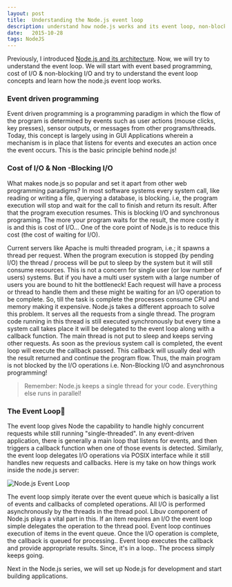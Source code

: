 ```yaml
---
layout: post
title:  Understanding the Node.js event loop
description: understand how node.js works and its event loop, non-blocking I/O and asynchronous operations
date:   2015-10-28
tags: NodeJS
---
```


Previously, I introduced [Node.js and its architecture](http://abdelraoof.com/blog/2015/10/19/introduction-to-nodejs/). Now, we will try to understand the event loop. We will start with event based programming, cost of I/O & non-blocking I/O and try to understand the event loop concepts and learn how the node.js event loop works.

### Event driven programming

Event driven programming is a programming paradigm in which the flow of the program is determined by events such as user actions (mouse clicks, key presses), sensor outputs, or messages from other programs/threads. Today, this concept is largely using in GUI Applications wherein a mechanism is in place that listens for events and executes an action once the event occurs. This is the basic principle behind node.js!

### Cost of I/O & Non -Blocking I/O

What makes node.js so popular and set it apart from other web programming paradigms? In most software systems every system call, like reading or writing a file, querying a database, is blocking. i.e, the program execution will stop and wait for the call to finish and return its result. After that the program execution resumes. This is blocking I/O and synchronous programing. The more your program waits for the result, the more costly it is and this is cost of I/O... One of the core point of Node.js is to reduce this cost (the cost of waiting for I/O).

Current servers like Apache is multi threaded program, i.e.; it spawns a thread per request. When the program execution is stopped (by pending I/O) the thread / process will be put to sleep by the system but it will still consume resources. This is not a concern for single user (or low number of users) systems. But if you have a multi user system with a large number of users you are bound to hit the bottleneck! Each request will have a process or thread to handle them and these might be waiting for an I/O operation to be complete. So, till the task is complete the processes consume CPU and memory making it expensive. Node.js takes a different approach to solve this problem. It serves all the requests from a single thread. The program code running in this thread is still executed synchronously but every time a system call takes place it will be delegated to the event loop along with a callback function. The main thread is not put to sleep and keeps serving other requests. As soon as the previous system call is completed, the event loop will execute the callback passed. This callback will usually deal with the result returned and continue the program flow. Thus, the main program is not blocked by the I/O operations i.e. Non-Blocking I/O and asynchronous programming!

<blockquote>
  Remember: Node.js keeps a single thread for your code. Everything else runs in parallel!
</blockquote>

### The Event Loop

The event loop gives Node the capability to handle highly concurrent requests while still running "single-threaded". In any event-driven application, there is generally a main loop that listens for events, and then triggers a callback function when one of those events is detected. Similarly, the event loop delegates I/O operations via POSIX interface while it still handles new requests and callbacks. Here is my take on how things work inside the node.js server:

<img class="img-responsive image-center thumbnail" src="{{site.url}}/img/nodejs/nodejs-event-loop.png" alt="Node.js Event Loop" />

The event loop simply iterate over the event queue which is basically a list of events and callbacks of completed operations. All I/O is performed asynchronously by the threads in the thread pool. Libuv component of Node.js plays a vital part in this. If an item requires an I/O the event loop simple delegates the operation to the thread pool. Event loop continues execution of items in the event queue. Once the I/O operation is complete, the callback is queued for processing.. Event loop executes the callback and provide appropriate results. Since, it's in a loop.. The process simply keeps going.

Next in the Node.js series, we will set up Node.js for development and start building applications.
